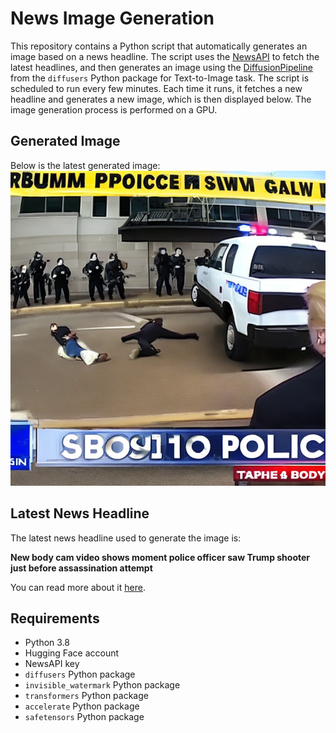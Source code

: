# News Image Generation
This repository contains a Python script that automatically generates an image based on a news headline. The script uses the [NewsAPI](https://newsapi.org/) to fetch the latest headlines, and then generates an image using the [DiffusionPipeline](https://github.com/huggingface/diffusers) from the `diffusers` Python package for Text-to-Image task.
The script is scheduled to run every few minutes. Each time it runs, it fetches a new headline and generates a new image, which is then displayed below. The image generation process is performed on a GPU.

## Generated Image
Below is the latest generated image:
![Generated Image](image.png)

## Latest News Headline
The latest news headline used to generate the image is:

**New body cam video shows moment police officer saw Trump shooter just before assassination attempt**

You can read more about it [here](https://news.google.com/rss/articles/CBMikAFBVV95cUxOVGFZX0R2Qy1BYlY4UHBMSWxqclBqSDZfdXVGeWtEejIwM2lLVmhqYWc0dTF3dEN5T1I3MXNZaFk4dlRVVVZ5d3BGUFM0am50dlc5dDRLVVhwdjR1UFZqWWUtMFVueEZqVnNQSDF1R2dKVTFfZlVGNmF4T1ByS1VYY0I2WFFwUXhwbjFhZmpwQ2_SAYcBQVVfeXFMTUg3THktVVNvT09wR0NGVlBOWmlVUXNhOHJyR2dfUk90QWtYQnRpdkxTQTl0Y09RUW82bVNUR0VMMFhlZlVwNDZ0b1hBVU42dW9tQURad2ZJdmJOLXRHR3A2bENMME5tQS14anVkeTh6dkJTc3BZMUdGQUV0WS1GV1pielFxdE5N?oc=5).

## Requirements
- Python 3.8
- Hugging Face account
- NewsAPI key
- `diffusers` Python package
- `invisible_watermark` Python package
- `transformers` Python package
- `accelerate` Python package
- `safetensors` Python package
